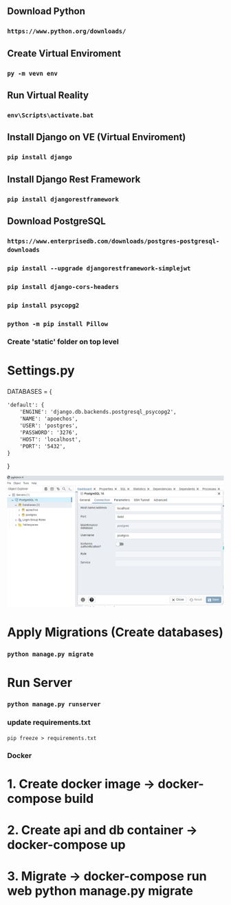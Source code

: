 ## Download Python
### `https://www.python.org/downloads/`

## Create Virtual Enviroment
### `py -m vevn env`

## Run Virtual Reality
### `env\Scripts\activate.bat`

## Install Django on VE (Virtual Enviroment)
### `pip install django`

## Install Django Rest Framework
### `pip install djangorestframework`

## Download PostgreSQL
### `https://www.enterprisedb.com/downloads/postgres-postgresql-downloads`


### `pip install --upgrade djangorestframework-simplejwt`
### `pip install django-cors-headers`
### `pip install psycopg2`
### `python -m pip install Pillow`

### Create 'static' folder on top level


# Settings.py
### 

DATABASES = {

    'default': {
        'ENGINE': 'django.db.backends.postgresql_psycopg2',
        'NAME': 'apoechos',
        'USER': 'postgres',
        'PASSWORD': '3276',
        'HOST': 'localhost',
        'PORT': '5432',
    }

}


![alt text](image.png)


# Apply Migrations (Create databases)
### `python manage.py migrate`

# Run Server
### `python manage.py runserver`

### update requirements.txt
`pip freeze > requirements.txt`



### Docker 
# 1. Create docker image -> docker-compose build 

# 2. Create api and db container -> docker-compose up
# 3. Migrate -> docker-compose run web python manage.py migrate
